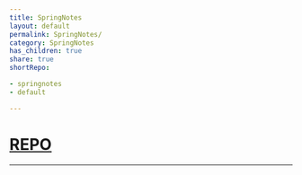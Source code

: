 ```yaml
---
title: SpringNotes
layout: default
permalink: SpringNotes/
category: SpringNotes
has_children: true
share: true
shortRepo:

- springnotes
- default

---
```


# [REPO](https://github.com/14paxton/SpringNotes)

---
